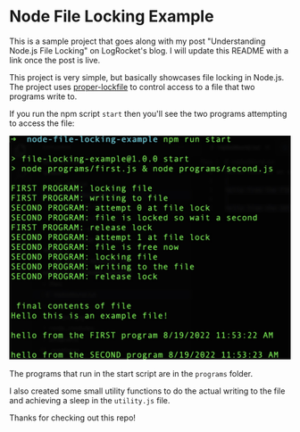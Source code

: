 # Node File Locking Example

This is a sample project that goes along with my post "Understanding Node.js File Locking" on LogRocket's blog. I will update this README with a link once the post is live.

This project is very simple, but basically showcases file locking in Node.js. The project uses [proper-lockfile](https://www.npmjs.com/package/proper-lockfile) to control access to a file that two programs write to.

If you run the npm script `start` then you'll see the two programs attempting to access the file:

![File Output](./images/OUTPUT.jpg)

The programs that run in the start script are in the `programs` folder.

I also created some small utility functions to do the actual writing to the file and achieving a sleep in the `utility.js` file.

Thanks for checking out this repo!
